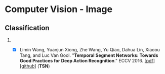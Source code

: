 # Computer Vision - Image

## Classification
1. - [x] Limin Wang, Yuanjun Xiong, Zhe Wang, Yu Qiao, Dahua Lin, Xiaoou Tang, and Luc Van Gool. "**Temporal Segment Networks: Towards Good Practices for Deep Action Recognition**." ECCV 2016. [[pdf]](http://papers.nips.cc/paper/4824-imagenet-classification-with-deep-convolutional-neural-networks)[[github]](https://github.com/yjxiong/temporal-segment-networks) (**TSN**)



